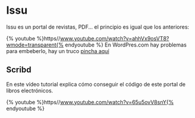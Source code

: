 
# Issu

Issu es un portal de revistas, PDF... el principio es igual que los anteriores:

{% youtube %}https//www.youtube.com/watch?v=ahhVx9osVT8?wmode=transparent{% endyoutube %}
En WordPres.com hay problemas para embeberlo, hay un truco [pincha aquí](Corregir_problema_Issuu_en_wordpress.pdf)

## Scribd

En este vídeo tutorial explica cómo conseguir el código de este portal de libros electrónicos.

{% youtube %}https//www.youtube.com/watch?v=65u5ovV8snY{% endyoutube %}

